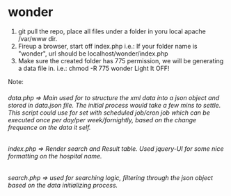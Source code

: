 # wonder

1. git pull the repo, place all files under a folder in yoru local apache /var/www dir. 
2. Fireup a browser, start off index.php i.e.: If your folder name is "wonder", url should be localhost/wonder/index.php
3. Make sure the created folder has 775 permission, we will be generating a data file in. i.e.: chmod -R 775 wonder
Light It OFF!


Note:
###### data.php => Main used for to structure the xml data into a json object and stored in data.json file. The initial process would take a few mins to settle. This script could use for set with scheduled job/cron job which can be executed once per day/per week/fornightly, based on the change frequence on the data it self.
###### index.php => Render search and Result table. Used jquery-UI for some nice formatting on the hospital name.
###### search.php => used for searching logic, filtering through the json object based on the data initializing process.
